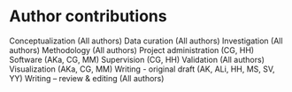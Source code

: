 # Author contributions

Conceptualization (All authors)
Data curation (All authors)
Investigation (All authors)
Methodology (All authors)
Project administration (CG, HH)
Software (AKa, CG, MM)
Supervision (CG, HH)
Validation (All authors)
Visualization (AKa, CG, MM)
Writing - original draft (AK, ALi, HH, MS, SV, YY)
Writing – review & editing (All authors)
